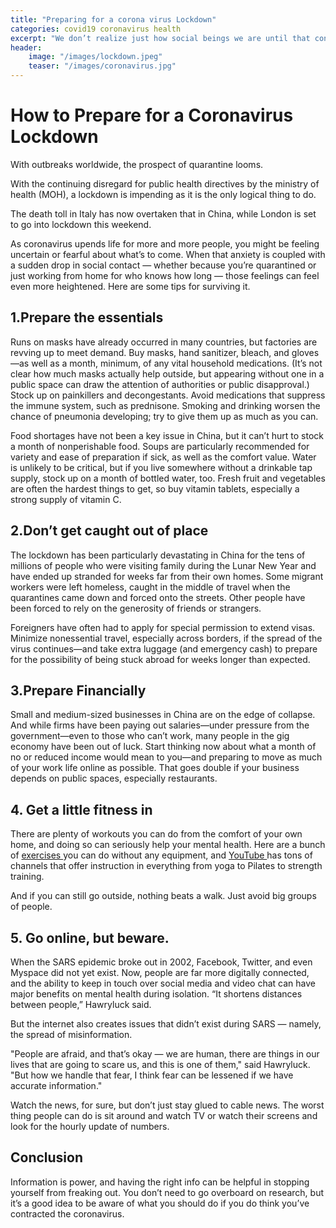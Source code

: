 ```yaml
---
title: "Preparing for a corona virus Lockdown"
categories: covid19 coronavirus health
excerpt: "We don’t realize just how social beings we are until that contact is reduced or diminished because we can't leave our homes."
header:
	image: "/images/lockdown.jpeg"
	teaser: "/images/coronavirus.jpg"
---
```


# How to Prepare for a Coronavirus Lockdown
With outbreaks worldwide, the prospect of quarantine looms.

With the continuing disregard for public health directives by the ministry of health (MOH), a lockdown is impending as it is the only logical thing to do.

The death toll in Italy has now overtaken that in China, while London is set to go into lockdown this weekend.

As coronavirus upends life for more and more people, you might be feeling uncertain or fearful about what’s to come. When that anxiety is coupled with a sudden drop in social contact — whether because you’re quarantined or just working from home for who knows how long — those feelings can feel even more heightened.
Here are some tips for surviving it.

## 1.Prepare the essentials
Runs on masks have already occurred in many countries, but factories are revving up to meet demand. Buy masks, hand sanitizer, bleach, and gloves—as well as a month, minimum, of any vital household medications. (It’s not clear how much masks actually help outside, but appearing without one in a public space can draw the attention of authorities or public disapproval.) Stock up on painkillers and decongestants.
Avoid medications that suppress the immune system, such as prednisone. Smoking and drinking worsen the chance of pneumonia developing; try to give them up as much as you can.

Food shortages have not been a key issue in China, but it can’t hurt to stock a month of nonperishable food. Soups are particularly recommended for variety and ease of preparation if sick, as well as the comfort value. Water is unlikely to be critical, but if you live somewhere without a drinkable tap supply, stock up on a month of bottled water, too. Fresh fruit and vegetables are often the hardest things to get, so buy vitamin tablets, especially a strong supply of vitamin C.

## 2.Don’t get caught out of place
The lockdown has been particularly devastating in China for the tens of millions of people who were visiting family during the Lunar New Year and have ended up stranded for weeks far from their own homes. Some migrant workers were left homeless, caught in the middle of travel when the quarantines came down and forced onto the streets. Other people have been forced to rely on the generosity of friends or strangers.

Foreigners have often had to apply for special permission to extend visas. Minimize nonessential travel, especially across borders, if the spread of the virus continues—and take extra luggage (and emergency cash) to prepare for the possibility of being stuck abroad for weeks longer than expected.

## 3.Prepare Financially
Small and medium-sized businesses in China are on the edge of collapse. And while firms have been paying out salaries—under pressure from the government—even to those who can’t work, many people in the gig economy have been out of luck. Start thinking now about what a month of no or reduced income would mean to you—and preparing to move as much of your work life online as possible. That goes double if your business depends on public spaces, especially restaurants.

## 4. Get a little fitness in
There are plenty of workouts you can do from the comfort of your own home, and doing so can seriously help your mental health.
Here are a bunch of [ exercises ](https://www.buzzfeed.com/sallytamarkin/get-fit-bodyweight-exercises) you can do without any equipment, and [ YouTube ](https://www.buzzfeed.com/natalyalobanova/youtube-channels-working-out-home-free) has tons of channels that offer instruction in everything from yoga to Pilates to strength training.

And if you can still go outside, nothing beats a walk. Just avoid big groups of people.

## 5. Go online, but beware.
When the SARS epidemic broke out in 2002, Facebook, Twitter, and even Myspace did not yet exist. Now, people are far more digitally connected, and the ability to keep in touch over social media and video chat can have major benefits on mental health during isolation. “It shortens distances between people,” Hawryluck said.

But the internet also creates issues that didn’t exist during SARS — namely, the spread of misinformation.

"People are afraid, and that’s okay — we are human, there are things in our lives that are going to scare us, and this is one of them," said Hawryluck. "But how we handle that fear, I think fear can be lessened if we have accurate information."

Watch the news, for sure, but don’t just stay glued to cable news.
The worst thing people can do is sit around and watch TV or watch their screens and look for the hourly update of numbers.

## Conclusion
Information is power, and having the right info can be helpful in stopping yourself from freaking out. You don’t need to go overboard on research, but it’s a good idea to be aware of what you should do if you do think you’ve contracted the coronavirus.
